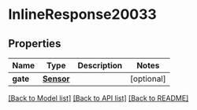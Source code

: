# InlineResponse20033

## Properties
Name | Type | Description | Notes
------------ | ------------- | ------------- | -------------
**gate** | [**Sensor**](Sensor.md) |  | [optional] 

[[Back to Model list]](../README.md#documentation-for-models) [[Back to API list]](../README.md#documentation-for-api-endpoints) [[Back to README]](../README.md)


